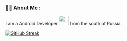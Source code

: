### :woman_technologist: About Me :
I am a Android Developer <img src="https://media.giphy.com/media/WUlplcMpOCEmTGBtBW/giphy.gif" width="30"> from the south of Russia.

[![GitHub Streak](http://github-readme-streak-stats.herokuapp.com?user=muradmur&theme=dark&hide_border=true&border_radius=5&mode=weekly)](https://git.io/streak-stats)
